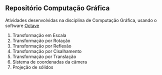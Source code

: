 <h2>Repositório Computação Gráfica</h2>

<p>Atividades desenvolvidas na disciplina de Computação Gráfica, usando o software <a href="https://www.gnu.org/software/octave/index">Octave</a></p>

<ol>
	<li>Transformação em Escala</li>
	<li>Transformação por Rotação</li>
	<li>Transformação por Reflexão</li>
	<li>Transformação por Cisalhamento</li>
	<li>Transformação por Translação</li>
	<li>Sistema de coordenadas da câmera</li>
	<li>Projeção de sólidos</li>
</ol>